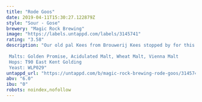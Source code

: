```yaml
---
title: "Rode Goos"
date: 2019-04-11T15:30:27.122879Z
style: "Sour - Gose"
brewery: "Magic Rock Brewing"
image: "https://labels.untappd.com/labels/3145741"
rating: "3.58"
description: "Our old pal Kees from Brouwerij Kees stopped by for this fruited version of that classic German Wheat beer style Gose. Using our tried and tested Salty Kiss method we fermented with German ale yeast and went big on the fruit with Pomegranate, Cherry and Lemon additions to deliver a deeply fruity and deeply pink beer with a light acidic tang and balanced tart finish.  Malts: Golden Promise, Acidulated Malt, Wheat Malt, Vienna Malt Hops: T90 East Kent Golding Yeast: WLP029"
untappd_url: "https://untappd.com/b/magic-rock-brewing-rode-goos/3145741"
abv: "6.0"
ibu: "0"
robots: noindex,nofollow
---
```

